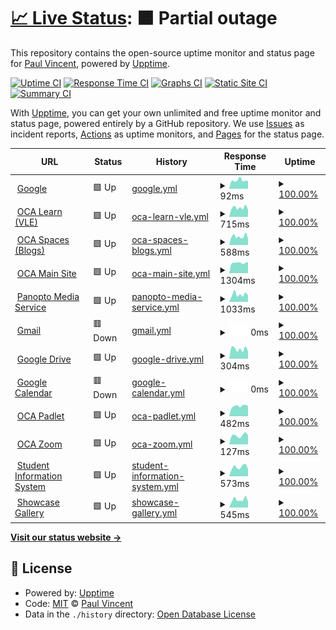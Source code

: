 # [📈 Live Status](https://services.oca.ac.uk): <!--live status--> **🟧 Partial outage**

This repository contains the open-source uptime monitor and status page for [Paul Vincent](https://services.oca.ac.uk), powered by [Upptime](https://github.com/upptime/upptime).

[![Uptime CI](https://github.com/mrvinceo/ocaUptime/workflows/Uptime%20CI/badge.svg)](https://github.com/mrvinceo/ocaUptime/actions?query=workflow%3A%22Uptime+CI%22)
[![Response Time CI](https://github.com/mrvinceo/ocaUptime/workflows/Response%20Time%20CI/badge.svg)](https://github.com/mrvinceo/ocaUptime/actions?query=workflow%3A%22Response+Time+CI%22)
[![Graphs CI](https://github.com/mrvinceo/ocaUptime/workflows/Graphs%20CI/badge.svg)](https://github.com/mrvinceo/ocaUptime/actions?query=workflow%3A%22Graphs+CI%22)
[![Static Site CI](https://github.com/mrvinceo/ocaUptime/workflows/Static%20Site%20CI/badge.svg)](https://github.com/mrvinceo/ocaUptime/actions?query=workflow%3A%22Static+Site+CI%22)
[![Summary CI](https://github.com/mrvinceo/ocaUptime/workflows/Summary%20CI/badge.svg)](https://github.com/mrvinceo/ocaUptime/actions?query=workflow%3A%22Summary+CI%22)

With [Upptime](https://upptime.js.org), you can get your own unlimited and free uptime monitor and status page, powered entirely by a GitHub repository. We use [Issues](https://github.com/mrvinceo/ocaUptime/issues) as incident reports, [Actions](https://github.com/mrvinceo/ocaUptime/actions) as uptime monitors, and [Pages](https://services.oca.ac.uk) for the status page.

<!--start: status pages-->
<!-- This summary is generated by Upptime (https://github.com/upptime/upptime) -->
<!-- Do not edit this manually, your changes will be overwritten -->
<!-- prettier-ignore -->
| URL | Status | History | Response Time | Uptime |
| --- | ------ | ------- | ------------- | ------ |
| <img alt="" src="https://icons.duckduckgo.com/ip3/www.google.com.ico" height="13"> [Google](https://www.google.com) | 🟩 Up | [google.yml](https://github.com/mrvinceo/ocaUptime/commits/HEAD/history/google.yml) | <details><summary><img alt="Response time graph" src="./graphs/google/response-time-week.png" height="20"> 92ms</summary><br><a href="https://services.oca.ac.uk/history/google"><img alt="Response time 111" src="https://img.shields.io/endpoint?url=https%3A%2F%2Fraw.githubusercontent.com%2Fmrvinceo%2FocaUptime%2FHEAD%2Fapi%2Fgoogle%2Fresponse-time.json"></a><br><a href="https://services.oca.ac.uk/history/google"><img alt="24-hour response time 87" src="https://img.shields.io/endpoint?url=https%3A%2F%2Fraw.githubusercontent.com%2Fmrvinceo%2FocaUptime%2FHEAD%2Fapi%2Fgoogle%2Fresponse-time-day.json"></a><br><a href="https://services.oca.ac.uk/history/google"><img alt="7-day response time 92" src="https://img.shields.io/endpoint?url=https%3A%2F%2Fraw.githubusercontent.com%2Fmrvinceo%2FocaUptime%2FHEAD%2Fapi%2Fgoogle%2Fresponse-time-week.json"></a><br><a href="https://services.oca.ac.uk/history/google"><img alt="30-day response time 107" src="https://img.shields.io/endpoint?url=https%3A%2F%2Fraw.githubusercontent.com%2Fmrvinceo%2FocaUptime%2FHEAD%2Fapi%2Fgoogle%2Fresponse-time-month.json"></a><br><a href="https://services.oca.ac.uk/history/google"><img alt="1-year response time 107" src="https://img.shields.io/endpoint?url=https%3A%2F%2Fraw.githubusercontent.com%2Fmrvinceo%2FocaUptime%2FHEAD%2Fapi%2Fgoogle%2Fresponse-time-year.json"></a></details> | <details><summary><a href="https://services.oca.ac.uk/history/google">100.00%</a></summary><a href="https://services.oca.ac.uk/history/google"><img alt="All-time uptime 100.00%" src="https://img.shields.io/endpoint?url=https%3A%2F%2Fraw.githubusercontent.com%2Fmrvinceo%2FocaUptime%2FHEAD%2Fapi%2Fgoogle%2Fuptime.json"></a><br><a href="https://services.oca.ac.uk/history/google"><img alt="24-hour uptime 100.00%" src="https://img.shields.io/endpoint?url=https%3A%2F%2Fraw.githubusercontent.com%2Fmrvinceo%2FocaUptime%2FHEAD%2Fapi%2Fgoogle%2Fuptime-day.json"></a><br><a href="https://services.oca.ac.uk/history/google"><img alt="7-day uptime 100.00%" src="https://img.shields.io/endpoint?url=https%3A%2F%2Fraw.githubusercontent.com%2Fmrvinceo%2FocaUptime%2FHEAD%2Fapi%2Fgoogle%2Fuptime-week.json"></a><br><a href="https://services.oca.ac.uk/history/google"><img alt="30-day uptime 100.00%" src="https://img.shields.io/endpoint?url=https%3A%2F%2Fraw.githubusercontent.com%2Fmrvinceo%2FocaUptime%2FHEAD%2Fapi%2Fgoogle%2Fuptime-month.json"></a><br><a href="https://services.oca.ac.uk/history/google"><img alt="1-year uptime 99.99%" src="https://img.shields.io/endpoint?url=https%3A%2F%2Fraw.githubusercontent.com%2Fmrvinceo%2FocaUptime%2FHEAD%2Fapi%2Fgoogle%2Fuptime-year.json"></a></details>
| <img alt="" src="https://icons.duckduckgo.com/ip3/learn.oca.ac.uk.ico" height="13"> [OCA Learn (VLE)](https://learn.oca.ac.uk) | 🟩 Up | [oca-learn-vle.yml](https://github.com/mrvinceo/ocaUptime/commits/HEAD/history/oca-learn-vle.yml) | <details><summary><img alt="Response time graph" src="./graphs/oca-learn-vle/response-time-week.png" height="20"> 715ms</summary><br><a href="https://services.oca.ac.uk/history/oca-learn-vle"><img alt="Response time 1402" src="https://img.shields.io/endpoint?url=https%3A%2F%2Fraw.githubusercontent.com%2Fmrvinceo%2FocaUptime%2FHEAD%2Fapi%2Foca-learn-vle%2Fresponse-time.json"></a><br><a href="https://services.oca.ac.uk/history/oca-learn-vle"><img alt="24-hour response time 577" src="https://img.shields.io/endpoint?url=https%3A%2F%2Fraw.githubusercontent.com%2Fmrvinceo%2FocaUptime%2FHEAD%2Fapi%2Foca-learn-vle%2Fresponse-time-day.json"></a><br><a href="https://services.oca.ac.uk/history/oca-learn-vle"><img alt="7-day response time 715" src="https://img.shields.io/endpoint?url=https%3A%2F%2Fraw.githubusercontent.com%2Fmrvinceo%2FocaUptime%2FHEAD%2Fapi%2Foca-learn-vle%2Fresponse-time-week.json"></a><br><a href="https://services.oca.ac.uk/history/oca-learn-vle"><img alt="30-day response time 697" src="https://img.shields.io/endpoint?url=https%3A%2F%2Fraw.githubusercontent.com%2Fmrvinceo%2FocaUptime%2FHEAD%2Fapi%2Foca-learn-vle%2Fresponse-time-month.json"></a><br><a href="https://services.oca.ac.uk/history/oca-learn-vle"><img alt="1-year response time 1302" src="https://img.shields.io/endpoint?url=https%3A%2F%2Fraw.githubusercontent.com%2Fmrvinceo%2FocaUptime%2FHEAD%2Fapi%2Foca-learn-vle%2Fresponse-time-year.json"></a></details> | <details><summary><a href="https://services.oca.ac.uk/history/oca-learn-vle">100.00%</a></summary><a href="https://services.oca.ac.uk/history/oca-learn-vle"><img alt="All-time uptime 99.85%" src="https://img.shields.io/endpoint?url=https%3A%2F%2Fraw.githubusercontent.com%2Fmrvinceo%2FocaUptime%2FHEAD%2Fapi%2Foca-learn-vle%2Fuptime.json"></a><br><a href="https://services.oca.ac.uk/history/oca-learn-vle"><img alt="24-hour uptime 100.00%" src="https://img.shields.io/endpoint?url=https%3A%2F%2Fraw.githubusercontent.com%2Fmrvinceo%2FocaUptime%2FHEAD%2Fapi%2Foca-learn-vle%2Fuptime-day.json"></a><br><a href="https://services.oca.ac.uk/history/oca-learn-vle"><img alt="7-day uptime 100.00%" src="https://img.shields.io/endpoint?url=https%3A%2F%2Fraw.githubusercontent.com%2Fmrvinceo%2FocaUptime%2FHEAD%2Fapi%2Foca-learn-vle%2Fuptime-week.json"></a><br><a href="https://services.oca.ac.uk/history/oca-learn-vle"><img alt="30-day uptime 97.23%" src="https://img.shields.io/endpoint?url=https%3A%2F%2Fraw.githubusercontent.com%2Fmrvinceo%2FocaUptime%2FHEAD%2Fapi%2Foca-learn-vle%2Fuptime-month.json"></a><br><a href="https://services.oca.ac.uk/history/oca-learn-vle"><img alt="1-year uptime 99.60%" src="https://img.shields.io/endpoint?url=https%3A%2F%2Fraw.githubusercontent.com%2Fmrvinceo%2FocaUptime%2FHEAD%2Fapi%2Foca-learn-vle%2Fuptime-year.json"></a></details>
| <img alt="" src="https://icons.duckduckgo.com/ip3/spaces.oca.ac.uk.ico" height="13"> [OCA Spaces (Blogs)](https://spaces.oca.ac.uk) | 🟩 Up | [oca-spaces-blogs.yml](https://github.com/mrvinceo/ocaUptime/commits/HEAD/history/oca-spaces-blogs.yml) | <details><summary><img alt="Response time graph" src="./graphs/oca-spaces-blogs/response-time-week.png" height="20"> 588ms</summary><br><a href="https://services.oca.ac.uk/history/oca-spaces-blogs"><img alt="Response time 735" src="https://img.shields.io/endpoint?url=https%3A%2F%2Fraw.githubusercontent.com%2Fmrvinceo%2FocaUptime%2FHEAD%2Fapi%2Foca-spaces-blogs%2Fresponse-time.json"></a><br><a href="https://services.oca.ac.uk/history/oca-spaces-blogs"><img alt="24-hour response time 433" src="https://img.shields.io/endpoint?url=https%3A%2F%2Fraw.githubusercontent.com%2Fmrvinceo%2FocaUptime%2FHEAD%2Fapi%2Foca-spaces-blogs%2Fresponse-time-day.json"></a><br><a href="https://services.oca.ac.uk/history/oca-spaces-blogs"><img alt="7-day response time 588" src="https://img.shields.io/endpoint?url=https%3A%2F%2Fraw.githubusercontent.com%2Fmrvinceo%2FocaUptime%2FHEAD%2Fapi%2Foca-spaces-blogs%2Fresponse-time-week.json"></a><br><a href="https://services.oca.ac.uk/history/oca-spaces-blogs"><img alt="30-day response time 641" src="https://img.shields.io/endpoint?url=https%3A%2F%2Fraw.githubusercontent.com%2Fmrvinceo%2FocaUptime%2FHEAD%2Fapi%2Foca-spaces-blogs%2Fresponse-time-month.json"></a><br><a href="https://services.oca.ac.uk/history/oca-spaces-blogs"><img alt="1-year response time 736" src="https://img.shields.io/endpoint?url=https%3A%2F%2Fraw.githubusercontent.com%2Fmrvinceo%2FocaUptime%2FHEAD%2Fapi%2Foca-spaces-blogs%2Fresponse-time-year.json"></a></details> | <details><summary><a href="https://services.oca.ac.uk/history/oca-spaces-blogs">100.00%</a></summary><a href="https://services.oca.ac.uk/history/oca-spaces-blogs"><img alt="All-time uptime 99.93%" src="https://img.shields.io/endpoint?url=https%3A%2F%2Fraw.githubusercontent.com%2Fmrvinceo%2FocaUptime%2FHEAD%2Fapi%2Foca-spaces-blogs%2Fuptime.json"></a><br><a href="https://services.oca.ac.uk/history/oca-spaces-blogs"><img alt="24-hour uptime 100.00%" src="https://img.shields.io/endpoint?url=https%3A%2F%2Fraw.githubusercontent.com%2Fmrvinceo%2FocaUptime%2FHEAD%2Fapi%2Foca-spaces-blogs%2Fuptime-day.json"></a><br><a href="https://services.oca.ac.uk/history/oca-spaces-blogs"><img alt="7-day uptime 100.00%" src="https://img.shields.io/endpoint?url=https%3A%2F%2Fraw.githubusercontent.com%2Fmrvinceo%2FocaUptime%2FHEAD%2Fapi%2Foca-spaces-blogs%2Fuptime-week.json"></a><br><a href="https://services.oca.ac.uk/history/oca-spaces-blogs"><img alt="30-day uptime 100.00%" src="https://img.shields.io/endpoint?url=https%3A%2F%2Fraw.githubusercontent.com%2Fmrvinceo%2FocaUptime%2FHEAD%2Fapi%2Foca-spaces-blogs%2Fuptime-month.json"></a><br><a href="https://services.oca.ac.uk/history/oca-spaces-blogs"><img alt="1-year uptime 99.98%" src="https://img.shields.io/endpoint?url=https%3A%2F%2Fraw.githubusercontent.com%2Fmrvinceo%2FocaUptime%2FHEAD%2Fapi%2Foca-spaces-blogs%2Fuptime-year.json"></a></details>
| <img alt="" src="https://icons.duckduckgo.com/ip3/www.oca.ac.uk.ico" height="13"> [OCA Main Site](https://www.oca.ac.uk) | 🟩 Up | [oca-main-site.yml](https://github.com/mrvinceo/ocaUptime/commits/HEAD/history/oca-main-site.yml) | <details><summary><img alt="Response time graph" src="./graphs/oca-main-site/response-time-week.png" height="20"> 1304ms</summary><br><a href="https://services.oca.ac.uk/history/oca-main-site"><img alt="Response time 1738" src="https://img.shields.io/endpoint?url=https%3A%2F%2Fraw.githubusercontent.com%2Fmrvinceo%2FocaUptime%2FHEAD%2Fapi%2Foca-main-site%2Fresponse-time.json"></a><br><a href="https://services.oca.ac.uk/history/oca-main-site"><img alt="24-hour response time 1420" src="https://img.shields.io/endpoint?url=https%3A%2F%2Fraw.githubusercontent.com%2Fmrvinceo%2FocaUptime%2FHEAD%2Fapi%2Foca-main-site%2Fresponse-time-day.json"></a><br><a href="https://services.oca.ac.uk/history/oca-main-site"><img alt="7-day response time 1304" src="https://img.shields.io/endpoint?url=https%3A%2F%2Fraw.githubusercontent.com%2Fmrvinceo%2FocaUptime%2FHEAD%2Fapi%2Foca-main-site%2Fresponse-time-week.json"></a><br><a href="https://services.oca.ac.uk/history/oca-main-site"><img alt="30-day response time 1288" src="https://img.shields.io/endpoint?url=https%3A%2F%2Fraw.githubusercontent.com%2Fmrvinceo%2FocaUptime%2FHEAD%2Fapi%2Foca-main-site%2Fresponse-time-month.json"></a><br><a href="https://services.oca.ac.uk/history/oca-main-site"><img alt="1-year response time 1757" src="https://img.shields.io/endpoint?url=https%3A%2F%2Fraw.githubusercontent.com%2Fmrvinceo%2FocaUptime%2FHEAD%2Fapi%2Foca-main-site%2Fresponse-time-year.json"></a></details> | <details><summary><a href="https://services.oca.ac.uk/history/oca-main-site">100.00%</a></summary><a href="https://services.oca.ac.uk/history/oca-main-site"><img alt="All-time uptime 99.98%" src="https://img.shields.io/endpoint?url=https%3A%2F%2Fraw.githubusercontent.com%2Fmrvinceo%2FocaUptime%2FHEAD%2Fapi%2Foca-main-site%2Fuptime.json"></a><br><a href="https://services.oca.ac.uk/history/oca-main-site"><img alt="24-hour uptime 100.00%" src="https://img.shields.io/endpoint?url=https%3A%2F%2Fraw.githubusercontent.com%2Fmrvinceo%2FocaUptime%2FHEAD%2Fapi%2Foca-main-site%2Fuptime-day.json"></a><br><a href="https://services.oca.ac.uk/history/oca-main-site"><img alt="7-day uptime 100.00%" src="https://img.shields.io/endpoint?url=https%3A%2F%2Fraw.githubusercontent.com%2Fmrvinceo%2FocaUptime%2FHEAD%2Fapi%2Foca-main-site%2Fuptime-week.json"></a><br><a href="https://services.oca.ac.uk/history/oca-main-site"><img alt="30-day uptime 100.00%" src="https://img.shields.io/endpoint?url=https%3A%2F%2Fraw.githubusercontent.com%2Fmrvinceo%2FocaUptime%2FHEAD%2Fapi%2Foca-main-site%2Fuptime-month.json"></a><br><a href="https://services.oca.ac.uk/history/oca-main-site"><img alt="1-year uptime 99.98%" src="https://img.shields.io/endpoint?url=https%3A%2F%2Fraw.githubusercontent.com%2Fmrvinceo%2FocaUptime%2FHEAD%2Fapi%2Foca-main-site%2Fuptime-year.json"></a></details>
| <img alt="" src="https://icons.duckduckgo.com/ip3/oca.cloud.panopto.eu.ico" height="13"> [Panopto Media Service](https://oca.cloud.panopto.eu) | 🟩 Up | [panopto-media-service.yml](https://github.com/mrvinceo/ocaUptime/commits/HEAD/history/panopto-media-service.yml) | <details><summary><img alt="Response time graph" src="./graphs/panopto-media-service/response-time-week.png" height="20"> 1033ms</summary><br><a href="https://services.oca.ac.uk/history/panopto-media-service"><img alt="Response time 958" src="https://img.shields.io/endpoint?url=https%3A%2F%2Fraw.githubusercontent.com%2Fmrvinceo%2FocaUptime%2FHEAD%2Fapi%2Fpanopto-media-service%2Fresponse-time.json"></a><br><a href="https://services.oca.ac.uk/history/panopto-media-service"><img alt="24-hour response time 924" src="https://img.shields.io/endpoint?url=https%3A%2F%2Fraw.githubusercontent.com%2Fmrvinceo%2FocaUptime%2FHEAD%2Fapi%2Fpanopto-media-service%2Fresponse-time-day.json"></a><br><a href="https://services.oca.ac.uk/history/panopto-media-service"><img alt="7-day response time 1033" src="https://img.shields.io/endpoint?url=https%3A%2F%2Fraw.githubusercontent.com%2Fmrvinceo%2FocaUptime%2FHEAD%2Fapi%2Fpanopto-media-service%2Fresponse-time-week.json"></a><br><a href="https://services.oca.ac.uk/history/panopto-media-service"><img alt="30-day response time 924" src="https://img.shields.io/endpoint?url=https%3A%2F%2Fraw.githubusercontent.com%2Fmrvinceo%2FocaUptime%2FHEAD%2Fapi%2Fpanopto-media-service%2Fresponse-time-month.json"></a><br><a href="https://services.oca.ac.uk/history/panopto-media-service"><img alt="1-year response time 949" src="https://img.shields.io/endpoint?url=https%3A%2F%2Fraw.githubusercontent.com%2Fmrvinceo%2FocaUptime%2FHEAD%2Fapi%2Fpanopto-media-service%2Fresponse-time-year.json"></a></details> | <details><summary><a href="https://services.oca.ac.uk/history/panopto-media-service">100.00%</a></summary><a href="https://services.oca.ac.uk/history/panopto-media-service"><img alt="All-time uptime 99.97%" src="https://img.shields.io/endpoint?url=https%3A%2F%2Fraw.githubusercontent.com%2Fmrvinceo%2FocaUptime%2FHEAD%2Fapi%2Fpanopto-media-service%2Fuptime.json"></a><br><a href="https://services.oca.ac.uk/history/panopto-media-service"><img alt="24-hour uptime 100.00%" src="https://img.shields.io/endpoint?url=https%3A%2F%2Fraw.githubusercontent.com%2Fmrvinceo%2FocaUptime%2FHEAD%2Fapi%2Fpanopto-media-service%2Fuptime-day.json"></a><br><a href="https://services.oca.ac.uk/history/panopto-media-service"><img alt="7-day uptime 100.00%" src="https://img.shields.io/endpoint?url=https%3A%2F%2Fraw.githubusercontent.com%2Fmrvinceo%2FocaUptime%2FHEAD%2Fapi%2Fpanopto-media-service%2Fuptime-week.json"></a><br><a href="https://services.oca.ac.uk/history/panopto-media-service"><img alt="30-day uptime 100.00%" src="https://img.shields.io/endpoint?url=https%3A%2F%2Fraw.githubusercontent.com%2Fmrvinceo%2FocaUptime%2FHEAD%2Fapi%2Fpanopto-media-service%2Fuptime-month.json"></a><br><a href="https://services.oca.ac.uk/history/panopto-media-service"><img alt="1-year uptime 100.00%" src="https://img.shields.io/endpoint?url=https%3A%2F%2Fraw.githubusercontent.com%2Fmrvinceo%2FocaUptime%2FHEAD%2Fapi%2Fpanopto-media-service%2Fuptime-year.json"></a></details>
| <img alt="" src="https://icons.duckduckgo.com/ip3/mail.google.com.ico" height="13"> [Gmail](https://mail.google.com) | 🟥 Down | [gmail.yml](https://github.com/mrvinceo/ocaUptime/commits/HEAD/history/gmail.yml) | <details><summary><img alt="Response time graph" src="./graphs/gmail/response-time-week.png" height="20"> 0ms</summary><br><a href="https://services.oca.ac.uk/history/gmail"><img alt="Response time 0" src="https://img.shields.io/endpoint?url=https%3A%2F%2Fraw.githubusercontent.com%2Fmrvinceo%2FocaUptime%2FHEAD%2Fapi%2Fgmail%2Fresponse-time.json"></a><br><a href="https://services.oca.ac.uk/history/gmail"><img alt="24-hour response time 0" src="https://img.shields.io/endpoint?url=https%3A%2F%2Fraw.githubusercontent.com%2Fmrvinceo%2FocaUptime%2FHEAD%2Fapi%2Fgmail%2Fresponse-time-day.json"></a><br><a href="https://services.oca.ac.uk/history/gmail"><img alt="7-day response time 0" src="https://img.shields.io/endpoint?url=https%3A%2F%2Fraw.githubusercontent.com%2Fmrvinceo%2FocaUptime%2FHEAD%2Fapi%2Fgmail%2Fresponse-time-week.json"></a><br><a href="https://services.oca.ac.uk/history/gmail"><img alt="30-day response time 0" src="https://img.shields.io/endpoint?url=https%3A%2F%2Fraw.githubusercontent.com%2Fmrvinceo%2FocaUptime%2FHEAD%2Fapi%2Fgmail%2Fresponse-time-month.json"></a><br><a href="https://services.oca.ac.uk/history/gmail"><img alt="1-year response time 0" src="https://img.shields.io/endpoint?url=https%3A%2F%2Fraw.githubusercontent.com%2Fmrvinceo%2FocaUptime%2FHEAD%2Fapi%2Fgmail%2Fresponse-time-year.json"></a></details> | <details><summary><a href="https://services.oca.ac.uk/history/gmail">100.00%</a></summary><a href="https://services.oca.ac.uk/history/gmail"><img alt="All-time uptime 95.50%" src="https://img.shields.io/endpoint?url=https%3A%2F%2Fraw.githubusercontent.com%2Fmrvinceo%2FocaUptime%2FHEAD%2Fapi%2Fgmail%2Fuptime.json"></a><br><a href="https://services.oca.ac.uk/history/gmail"><img alt="24-hour uptime 100.00%" src="https://img.shields.io/endpoint?url=https%3A%2F%2Fraw.githubusercontent.com%2Fmrvinceo%2FocaUptime%2FHEAD%2Fapi%2Fgmail%2Fuptime-day.json"></a><br><a href="https://services.oca.ac.uk/history/gmail"><img alt="7-day uptime 100.00%" src="https://img.shields.io/endpoint?url=https%3A%2F%2Fraw.githubusercontent.com%2Fmrvinceo%2FocaUptime%2FHEAD%2Fapi%2Fgmail%2Fuptime-week.json"></a><br><a href="https://services.oca.ac.uk/history/gmail"><img alt="30-day uptime 100.00%" src="https://img.shields.io/endpoint?url=https%3A%2F%2Fraw.githubusercontent.com%2Fmrvinceo%2FocaUptime%2FHEAD%2Fapi%2Fgmail%2Fuptime-month.json"></a><br><a href="https://services.oca.ac.uk/history/gmail"><img alt="1-year uptime 100.00%" src="https://img.shields.io/endpoint?url=https%3A%2F%2Fraw.githubusercontent.com%2Fmrvinceo%2FocaUptime%2FHEAD%2Fapi%2Fgmail%2Fuptime-year.json"></a></details>
| <img alt="" src="https://icons.duckduckgo.com/ip3/drive.google.com.ico" height="13"> [Google Drive](https://drive.google.com) | 🟩 Up | [google-drive.yml](https://github.com/mrvinceo/ocaUptime/commits/HEAD/history/google-drive.yml) | <details><summary><img alt="Response time graph" src="./graphs/google-drive/response-time-week.png" height="20"> 304ms</summary><br><a href="https://services.oca.ac.uk/history/google-drive"><img alt="Response time 331" src="https://img.shields.io/endpoint?url=https%3A%2F%2Fraw.githubusercontent.com%2Fmrvinceo%2FocaUptime%2FHEAD%2Fapi%2Fgoogle-drive%2Fresponse-time.json"></a><br><a href="https://services.oca.ac.uk/history/google-drive"><img alt="24-hour response time 238" src="https://img.shields.io/endpoint?url=https%3A%2F%2Fraw.githubusercontent.com%2Fmrvinceo%2FocaUptime%2FHEAD%2Fapi%2Fgoogle-drive%2Fresponse-time-day.json"></a><br><a href="https://services.oca.ac.uk/history/google-drive"><img alt="7-day response time 304" src="https://img.shields.io/endpoint?url=https%3A%2F%2Fraw.githubusercontent.com%2Fmrvinceo%2FocaUptime%2FHEAD%2Fapi%2Fgoogle-drive%2Fresponse-time-week.json"></a><br><a href="https://services.oca.ac.uk/history/google-drive"><img alt="30-day response time 317" src="https://img.shields.io/endpoint?url=https%3A%2F%2Fraw.githubusercontent.com%2Fmrvinceo%2FocaUptime%2FHEAD%2Fapi%2Fgoogle-drive%2Fresponse-time-month.json"></a><br><a href="https://services.oca.ac.uk/history/google-drive"><img alt="1-year response time 327" src="https://img.shields.io/endpoint?url=https%3A%2F%2Fraw.githubusercontent.com%2Fmrvinceo%2FocaUptime%2FHEAD%2Fapi%2Fgoogle-drive%2Fresponse-time-year.json"></a></details> | <details><summary><a href="https://services.oca.ac.uk/history/google-drive">100.00%</a></summary><a href="https://services.oca.ac.uk/history/google-drive"><img alt="All-time uptime 100.00%" src="https://img.shields.io/endpoint?url=https%3A%2F%2Fraw.githubusercontent.com%2Fmrvinceo%2FocaUptime%2FHEAD%2Fapi%2Fgoogle-drive%2Fuptime.json"></a><br><a href="https://services.oca.ac.uk/history/google-drive"><img alt="24-hour uptime 100.00%" src="https://img.shields.io/endpoint?url=https%3A%2F%2Fraw.githubusercontent.com%2Fmrvinceo%2FocaUptime%2FHEAD%2Fapi%2Fgoogle-drive%2Fuptime-day.json"></a><br><a href="https://services.oca.ac.uk/history/google-drive"><img alt="7-day uptime 100.00%" src="https://img.shields.io/endpoint?url=https%3A%2F%2Fraw.githubusercontent.com%2Fmrvinceo%2FocaUptime%2FHEAD%2Fapi%2Fgoogle-drive%2Fuptime-week.json"></a><br><a href="https://services.oca.ac.uk/history/google-drive"><img alt="30-day uptime 100.00%" src="https://img.shields.io/endpoint?url=https%3A%2F%2Fraw.githubusercontent.com%2Fmrvinceo%2FocaUptime%2FHEAD%2Fapi%2Fgoogle-drive%2Fuptime-month.json"></a><br><a href="https://services.oca.ac.uk/history/google-drive"><img alt="1-year uptime 100.00%" src="https://img.shields.io/endpoint?url=https%3A%2F%2Fraw.githubusercontent.com%2Fmrvinceo%2FocaUptime%2FHEAD%2Fapi%2Fgoogle-drive%2Fuptime-year.json"></a></details>
| <img alt="" src="https://icons.duckduckgo.com/ip3/calendar.google.com.ico" height="13"> [Google Calendar](https://calendar.google.com) | 🟥 Down | [google-calendar.yml](https://github.com/mrvinceo/ocaUptime/commits/HEAD/history/google-calendar.yml) | <details><summary><img alt="Response time graph" src="./graphs/google-calendar/response-time-week.png" height="20"> 0ms</summary><br><a href="https://services.oca.ac.uk/history/google-calendar"><img alt="Response time 0" src="https://img.shields.io/endpoint?url=https%3A%2F%2Fraw.githubusercontent.com%2Fmrvinceo%2FocaUptime%2FHEAD%2Fapi%2Fgoogle-calendar%2Fresponse-time.json"></a><br><a href="https://services.oca.ac.uk/history/google-calendar"><img alt="24-hour response time 0" src="https://img.shields.io/endpoint?url=https%3A%2F%2Fraw.githubusercontent.com%2Fmrvinceo%2FocaUptime%2FHEAD%2Fapi%2Fgoogle-calendar%2Fresponse-time-day.json"></a><br><a href="https://services.oca.ac.uk/history/google-calendar"><img alt="7-day response time 0" src="https://img.shields.io/endpoint?url=https%3A%2F%2Fraw.githubusercontent.com%2Fmrvinceo%2FocaUptime%2FHEAD%2Fapi%2Fgoogle-calendar%2Fresponse-time-week.json"></a><br><a href="https://services.oca.ac.uk/history/google-calendar"><img alt="30-day response time 0" src="https://img.shields.io/endpoint?url=https%3A%2F%2Fraw.githubusercontent.com%2Fmrvinceo%2FocaUptime%2FHEAD%2Fapi%2Fgoogle-calendar%2Fresponse-time-month.json"></a><br><a href="https://services.oca.ac.uk/history/google-calendar"><img alt="1-year response time 0" src="https://img.shields.io/endpoint?url=https%3A%2F%2Fraw.githubusercontent.com%2Fmrvinceo%2FocaUptime%2FHEAD%2Fapi%2Fgoogle-calendar%2Fresponse-time-year.json"></a></details> | <details><summary><a href="https://services.oca.ac.uk/history/google-calendar">100.00%</a></summary><a href="https://services.oca.ac.uk/history/google-calendar"><img alt="All-time uptime 95.52%" src="https://img.shields.io/endpoint?url=https%3A%2F%2Fraw.githubusercontent.com%2Fmrvinceo%2FocaUptime%2FHEAD%2Fapi%2Fgoogle-calendar%2Fuptime.json"></a><br><a href="https://services.oca.ac.uk/history/google-calendar"><img alt="24-hour uptime 100.00%" src="https://img.shields.io/endpoint?url=https%3A%2F%2Fraw.githubusercontent.com%2Fmrvinceo%2FocaUptime%2FHEAD%2Fapi%2Fgoogle-calendar%2Fuptime-day.json"></a><br><a href="https://services.oca.ac.uk/history/google-calendar"><img alt="7-day uptime 100.00%" src="https://img.shields.io/endpoint?url=https%3A%2F%2Fraw.githubusercontent.com%2Fmrvinceo%2FocaUptime%2FHEAD%2Fapi%2Fgoogle-calendar%2Fuptime-week.json"></a><br><a href="https://services.oca.ac.uk/history/google-calendar"><img alt="30-day uptime 100.00%" src="https://img.shields.io/endpoint?url=https%3A%2F%2Fraw.githubusercontent.com%2Fmrvinceo%2FocaUptime%2FHEAD%2Fapi%2Fgoogle-calendar%2Fuptime-month.json"></a><br><a href="https://services.oca.ac.uk/history/google-calendar"><img alt="1-year uptime 100.00%" src="https://img.shields.io/endpoint?url=https%3A%2F%2Fraw.githubusercontent.com%2Fmrvinceo%2FocaUptime%2FHEAD%2Fapi%2Fgoogle-calendar%2Fuptime-year.json"></a></details>
| <img alt="" src="https://icons.duckduckgo.com/ip3/oca.padlet.org.ico" height="13"> [OCA Padlet](https://oca.padlet.org) | 🟩 Up | [oca-padlet.yml](https://github.com/mrvinceo/ocaUptime/commits/HEAD/history/oca-padlet.yml) | <details><summary><img alt="Response time graph" src="./graphs/oca-padlet/response-time-week.png" height="20"> 482ms</summary><br><a href="https://services.oca.ac.uk/history/oca-padlet"><img alt="Response time 446" src="https://img.shields.io/endpoint?url=https%3A%2F%2Fraw.githubusercontent.com%2Fmrvinceo%2FocaUptime%2FHEAD%2Fapi%2Foca-padlet%2Fresponse-time.json"></a><br><a href="https://services.oca.ac.uk/history/oca-padlet"><img alt="24-hour response time 477" src="https://img.shields.io/endpoint?url=https%3A%2F%2Fraw.githubusercontent.com%2Fmrvinceo%2FocaUptime%2FHEAD%2Fapi%2Foca-padlet%2Fresponse-time-day.json"></a><br><a href="https://services.oca.ac.uk/history/oca-padlet"><img alt="7-day response time 482" src="https://img.shields.io/endpoint?url=https%3A%2F%2Fraw.githubusercontent.com%2Fmrvinceo%2FocaUptime%2FHEAD%2Fapi%2Foca-padlet%2Fresponse-time-week.json"></a><br><a href="https://services.oca.ac.uk/history/oca-padlet"><img alt="30-day response time 459" src="https://img.shields.io/endpoint?url=https%3A%2F%2Fraw.githubusercontent.com%2Fmrvinceo%2FocaUptime%2FHEAD%2Fapi%2Foca-padlet%2Fresponse-time-month.json"></a><br><a href="https://services.oca.ac.uk/history/oca-padlet"><img alt="1-year response time 469" src="https://img.shields.io/endpoint?url=https%3A%2F%2Fraw.githubusercontent.com%2Fmrvinceo%2FocaUptime%2FHEAD%2Fapi%2Foca-padlet%2Fresponse-time-year.json"></a></details> | <details><summary><a href="https://services.oca.ac.uk/history/oca-padlet">100.00%</a></summary><a href="https://services.oca.ac.uk/history/oca-padlet"><img alt="All-time uptime 99.96%" src="https://img.shields.io/endpoint?url=https%3A%2F%2Fraw.githubusercontent.com%2Fmrvinceo%2FocaUptime%2FHEAD%2Fapi%2Foca-padlet%2Fuptime.json"></a><br><a href="https://services.oca.ac.uk/history/oca-padlet"><img alt="24-hour uptime 100.00%" src="https://img.shields.io/endpoint?url=https%3A%2F%2Fraw.githubusercontent.com%2Fmrvinceo%2FocaUptime%2FHEAD%2Fapi%2Foca-padlet%2Fuptime-day.json"></a><br><a href="https://services.oca.ac.uk/history/oca-padlet"><img alt="7-day uptime 100.00%" src="https://img.shields.io/endpoint?url=https%3A%2F%2Fraw.githubusercontent.com%2Fmrvinceo%2FocaUptime%2FHEAD%2Fapi%2Foca-padlet%2Fuptime-week.json"></a><br><a href="https://services.oca.ac.uk/history/oca-padlet"><img alt="30-day uptime 100.00%" src="https://img.shields.io/endpoint?url=https%3A%2F%2Fraw.githubusercontent.com%2Fmrvinceo%2FocaUptime%2FHEAD%2Fapi%2Foca-padlet%2Fuptime-month.json"></a><br><a href="https://services.oca.ac.uk/history/oca-padlet"><img alt="1-year uptime 99.99%" src="https://img.shields.io/endpoint?url=https%3A%2F%2Fraw.githubusercontent.com%2Fmrvinceo%2FocaUptime%2FHEAD%2Fapi%2Foca-padlet%2Fuptime-year.json"></a></details>
| <img alt="" src="https://icons.duckduckgo.com/ip3/oca.zoom.us.ico" height="13"> [OCA Zoom](https://oca.zoom.us) | 🟩 Up | [oca-zoom.yml](https://github.com/mrvinceo/ocaUptime/commits/HEAD/history/oca-zoom.yml) | <details><summary><img alt="Response time graph" src="./graphs/oca-zoom/response-time-week.png" height="20"> 127ms</summary><br><a href="https://services.oca.ac.uk/history/oca-zoom"><img alt="Response time 176" src="https://img.shields.io/endpoint?url=https%3A%2F%2Fraw.githubusercontent.com%2Fmrvinceo%2FocaUptime%2FHEAD%2Fapi%2Foca-zoom%2Fresponse-time.json"></a><br><a href="https://services.oca.ac.uk/history/oca-zoom"><img alt="24-hour response time 125" src="https://img.shields.io/endpoint?url=https%3A%2F%2Fraw.githubusercontent.com%2Fmrvinceo%2FocaUptime%2FHEAD%2Fapi%2Foca-zoom%2Fresponse-time-day.json"></a><br><a href="https://services.oca.ac.uk/history/oca-zoom"><img alt="7-day response time 127" src="https://img.shields.io/endpoint?url=https%3A%2F%2Fraw.githubusercontent.com%2Fmrvinceo%2FocaUptime%2FHEAD%2Fapi%2Foca-zoom%2Fresponse-time-week.json"></a><br><a href="https://services.oca.ac.uk/history/oca-zoom"><img alt="30-day response time 131" src="https://img.shields.io/endpoint?url=https%3A%2F%2Fraw.githubusercontent.com%2Fmrvinceo%2FocaUptime%2FHEAD%2Fapi%2Foca-zoom%2Fresponse-time-month.json"></a><br><a href="https://services.oca.ac.uk/history/oca-zoom"><img alt="1-year response time 153" src="https://img.shields.io/endpoint?url=https%3A%2F%2Fraw.githubusercontent.com%2Fmrvinceo%2FocaUptime%2FHEAD%2Fapi%2Foca-zoom%2Fresponse-time-year.json"></a></details> | <details><summary><a href="https://services.oca.ac.uk/history/oca-zoom">100.00%</a></summary><a href="https://services.oca.ac.uk/history/oca-zoom"><img alt="All-time uptime 100.00%" src="https://img.shields.io/endpoint?url=https%3A%2F%2Fraw.githubusercontent.com%2Fmrvinceo%2FocaUptime%2FHEAD%2Fapi%2Foca-zoom%2Fuptime.json"></a><br><a href="https://services.oca.ac.uk/history/oca-zoom"><img alt="24-hour uptime 100.00%" src="https://img.shields.io/endpoint?url=https%3A%2F%2Fraw.githubusercontent.com%2Fmrvinceo%2FocaUptime%2FHEAD%2Fapi%2Foca-zoom%2Fuptime-day.json"></a><br><a href="https://services.oca.ac.uk/history/oca-zoom"><img alt="7-day uptime 100.00%" src="https://img.shields.io/endpoint?url=https%3A%2F%2Fraw.githubusercontent.com%2Fmrvinceo%2FocaUptime%2FHEAD%2Fapi%2Foca-zoom%2Fuptime-week.json"></a><br><a href="https://services.oca.ac.uk/history/oca-zoom"><img alt="30-day uptime 100.00%" src="https://img.shields.io/endpoint?url=https%3A%2F%2Fraw.githubusercontent.com%2Fmrvinceo%2FocaUptime%2FHEAD%2Fapi%2Foca-zoom%2Fuptime-month.json"></a><br><a href="https://services.oca.ac.uk/history/oca-zoom"><img alt="1-year uptime 100.00%" src="https://img.shields.io/endpoint?url=https%3A%2F%2Fraw.githubusercontent.com%2Fmrvinceo%2FocaUptime%2FHEAD%2Fapi%2Foca-zoom%2Fuptime-year.json"></a></details>
| <img alt="" src="https://icons.duckduckgo.com/ip3/filemaker.oca.ac.uk.ico" height="13"> [Student Information System](https://filemaker.oca.ac.uk) | 🟩 Up | [student-information-system.yml](https://github.com/mrvinceo/ocaUptime/commits/HEAD/history/student-information-system.yml) | <details><summary><img alt="Response time graph" src="./graphs/student-information-system/response-time-week.png" height="20"> 573ms</summary><br><a href="https://services.oca.ac.uk/history/student-information-system"><img alt="Response time 4378" src="https://img.shields.io/endpoint?url=https%3A%2F%2Fraw.githubusercontent.com%2Fmrvinceo%2FocaUptime%2FHEAD%2Fapi%2Fstudent-information-system%2Fresponse-time.json"></a><br><a href="https://services.oca.ac.uk/history/student-information-system"><img alt="24-hour response time 448" src="https://img.shields.io/endpoint?url=https%3A%2F%2Fraw.githubusercontent.com%2Fmrvinceo%2FocaUptime%2FHEAD%2Fapi%2Fstudent-information-system%2Fresponse-time-day.json"></a><br><a href="https://services.oca.ac.uk/history/student-information-system"><img alt="7-day response time 573" src="https://img.shields.io/endpoint?url=https%3A%2F%2Fraw.githubusercontent.com%2Fmrvinceo%2FocaUptime%2FHEAD%2Fapi%2Fstudent-information-system%2Fresponse-time-week.json"></a><br><a href="https://services.oca.ac.uk/history/student-information-system"><img alt="30-day response time 537" src="https://img.shields.io/endpoint?url=https%3A%2F%2Fraw.githubusercontent.com%2Fmrvinceo%2FocaUptime%2FHEAD%2Fapi%2Fstudent-information-system%2Fresponse-time-month.json"></a><br><a href="https://services.oca.ac.uk/history/student-information-system"><img alt="1-year response time 3905" src="https://img.shields.io/endpoint?url=https%3A%2F%2Fraw.githubusercontent.com%2Fmrvinceo%2FocaUptime%2FHEAD%2Fapi%2Fstudent-information-system%2Fresponse-time-year.json"></a></details> | <details><summary><a href="https://services.oca.ac.uk/history/student-information-system">100.00%</a></summary><a href="https://services.oca.ac.uk/history/student-information-system"><img alt="All-time uptime 97.54%" src="https://img.shields.io/endpoint?url=https%3A%2F%2Fraw.githubusercontent.com%2Fmrvinceo%2FocaUptime%2FHEAD%2Fapi%2Fstudent-information-system%2Fuptime.json"></a><br><a href="https://services.oca.ac.uk/history/student-information-system"><img alt="24-hour uptime 100.00%" src="https://img.shields.io/endpoint?url=https%3A%2F%2Fraw.githubusercontent.com%2Fmrvinceo%2FocaUptime%2FHEAD%2Fapi%2Fstudent-information-system%2Fuptime-day.json"></a><br><a href="https://services.oca.ac.uk/history/student-information-system"><img alt="7-day uptime 100.00%" src="https://img.shields.io/endpoint?url=https%3A%2F%2Fraw.githubusercontent.com%2Fmrvinceo%2FocaUptime%2FHEAD%2Fapi%2Fstudent-information-system%2Fuptime-week.json"></a><br><a href="https://services.oca.ac.uk/history/student-information-system"><img alt="30-day uptime 100.00%" src="https://img.shields.io/endpoint?url=https%3A%2F%2Fraw.githubusercontent.com%2Fmrvinceo%2FocaUptime%2FHEAD%2Fapi%2Fstudent-information-system%2Fuptime-month.json"></a><br><a href="https://services.oca.ac.uk/history/student-information-system"><img alt="1-year uptime 92.09%" src="https://img.shields.io/endpoint?url=https%3A%2F%2Fraw.githubusercontent.com%2Fmrvinceo%2FocaUptime%2FHEAD%2Fapi%2Fstudent-information-system%2Fuptime-year.json"></a></details>
| <img alt="" src="https://icons.duckduckgo.com/ip3/showcase.oca.ac.uk.ico" height="13"> [Showcase Gallery](https://showcase.oca.ac.uk) | 🟩 Up | [showcase-gallery.yml](https://github.com/mrvinceo/ocaUptime/commits/HEAD/history/showcase-gallery.yml) | <details><summary><img alt="Response time graph" src="./graphs/showcase-gallery/response-time-week.png" height="20"> 545ms</summary><br><a href="https://services.oca.ac.uk/history/showcase-gallery"><img alt="Response time 528" src="https://img.shields.io/endpoint?url=https%3A%2F%2Fraw.githubusercontent.com%2Fmrvinceo%2FocaUptime%2FHEAD%2Fapi%2Fshowcase-gallery%2Fresponse-time.json"></a><br><a href="https://services.oca.ac.uk/history/showcase-gallery"><img alt="24-hour response time 432" src="https://img.shields.io/endpoint?url=https%3A%2F%2Fraw.githubusercontent.com%2Fmrvinceo%2FocaUptime%2FHEAD%2Fapi%2Fshowcase-gallery%2Fresponse-time-day.json"></a><br><a href="https://services.oca.ac.uk/history/showcase-gallery"><img alt="7-day response time 545" src="https://img.shields.io/endpoint?url=https%3A%2F%2Fraw.githubusercontent.com%2Fmrvinceo%2FocaUptime%2FHEAD%2Fapi%2Fshowcase-gallery%2Fresponse-time-week.json"></a><br><a href="https://services.oca.ac.uk/history/showcase-gallery"><img alt="30-day response time 538" src="https://img.shields.io/endpoint?url=https%3A%2F%2Fraw.githubusercontent.com%2Fmrvinceo%2FocaUptime%2FHEAD%2Fapi%2Fshowcase-gallery%2Fresponse-time-month.json"></a><br><a href="https://services.oca.ac.uk/history/showcase-gallery"><img alt="1-year response time 532" src="https://img.shields.io/endpoint?url=https%3A%2F%2Fraw.githubusercontent.com%2Fmrvinceo%2FocaUptime%2FHEAD%2Fapi%2Fshowcase-gallery%2Fresponse-time-year.json"></a></details> | <details><summary><a href="https://services.oca.ac.uk/history/showcase-gallery">100.00%</a></summary><a href="https://services.oca.ac.uk/history/showcase-gallery"><img alt="All-time uptime 99.97%" src="https://img.shields.io/endpoint?url=https%3A%2F%2Fraw.githubusercontent.com%2Fmrvinceo%2FocaUptime%2FHEAD%2Fapi%2Fshowcase-gallery%2Fuptime.json"></a><br><a href="https://services.oca.ac.uk/history/showcase-gallery"><img alt="24-hour uptime 100.00%" src="https://img.shields.io/endpoint?url=https%3A%2F%2Fraw.githubusercontent.com%2Fmrvinceo%2FocaUptime%2FHEAD%2Fapi%2Fshowcase-gallery%2Fuptime-day.json"></a><br><a href="https://services.oca.ac.uk/history/showcase-gallery"><img alt="7-day uptime 100.00%" src="https://img.shields.io/endpoint?url=https%3A%2F%2Fraw.githubusercontent.com%2Fmrvinceo%2FocaUptime%2FHEAD%2Fapi%2Fshowcase-gallery%2Fuptime-week.json"></a><br><a href="https://services.oca.ac.uk/history/showcase-gallery"><img alt="30-day uptime 100.00%" src="https://img.shields.io/endpoint?url=https%3A%2F%2Fraw.githubusercontent.com%2Fmrvinceo%2FocaUptime%2FHEAD%2Fapi%2Fshowcase-gallery%2Fuptime-month.json"></a><br><a href="https://services.oca.ac.uk/history/showcase-gallery"><img alt="1-year uptime 100.00%" src="https://img.shields.io/endpoint?url=https%3A%2F%2Fraw.githubusercontent.com%2Fmrvinceo%2FocaUptime%2FHEAD%2Fapi%2Fshowcase-gallery%2Fuptime-year.json"></a></details>

<!--end: status pages-->

[**Visit our status website →**](https://services.oca.ac.uk)

## 📄 License

- Powered by: [Upptime](https://github.com/upptime/upptime)
- Code: [MIT](./LICENSE) © [Paul Vincent](https://services.oca.ac.uk)
- Data in the `./history` directory: [Open Database License](https://opendatacommons.org/licenses/odbl/1-0/)
